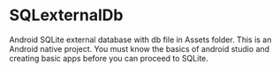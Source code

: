 # SQLexternalDb
Android SQLite external database with db file in Assets folder.
This is an Android native project. 
You must know the basics of android studio and creating basic apps before you can proceed to SQLite.
